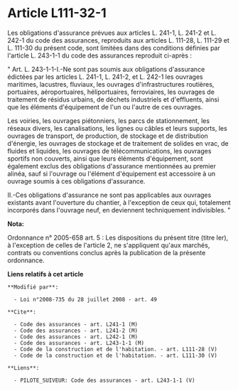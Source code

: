 # Article L111-32-1

Les obligations d'assurance prévues aux articles L. 241-1, L. 241-2 et L. 242-1 du code des assurances, reproduits aux
articles L. 111-28, L. 111-29 et L. 111-30 du présent code, sont limitées dans des conditions définies par l'article L.
243-1-1 du code des assurances reproduit ci-après : 

" Art. L. 243-1-1-I.-Ne sont pas soumis aux obligations d'assurance édictées par les articles L. 241-1, L. 241-2, et L. 242-1
les ouvrages maritimes, lacustres, fluviaux, les ouvrages d'infrastructures routières, portuaires, aéroportuaires,
héliportuaires, ferroviaires, les ouvrages de traitement de résidus urbains, de déchets industriels et d'effluents, ainsi que
les éléments d'équipement de l'un ou l'autre de ces ouvrages. 

Les voiries, les ouvrages piétonniers, les parcs de stationnement, les réseaux divers, les canalisations, les lignes ou
câbles et leurs supports, les ouvrages de transport, de production, de stockage et de distribution d'énergie, les ouvrages de
stockage et de traitement de solides en vrac, de fluides et liquides, les ouvrages de télécommunications, les ouvrages
sportifs non couverts, ainsi que leurs éléments d'équipement, sont également exclus des obligations d'assurance mentionnées
au premier alinéa, sauf si l'ouvrage ou l'élément d'équipement est accessoire à un ouvrage soumis à ces obligations
d'assurance. 

II.-Ces obligations d'assurance ne sont pas applicables aux ouvrages existants avant l'ouverture du chantier, à l'exception
de ceux qui, totalement incorporés dans l'ouvrage neuf, en deviennent techniquement indivisibles. "

**Nota:**

Ordonnance n° 2005-658 art. 5 : Les dispositions du présent titre (titre Ier), à l'exception de celles de l'article 2, ne
s'appliquent qu'aux marchés, contrats ou conventions conclus après la publication de la présente ordonnance.

**Liens relatifs à cet article**

	**Modifié par**:

	  - Loi n°2008-735 du 28 juillet 2008 - art. 49

	**Cite**:

	  - Code des assurances - art. L241-1 (M)
	  - Code des assurances - art. L241-2 (M)
	  - Code des assurances - art. L242-1 (M)
	  - Code des assurances - art. L243-1-1 (M)
	  - Code de la construction et de l'habitation. - art. L111-28 (V)
	  - Code de la construction et de l'habitation. - art. L111-30 (V)

	**Liens**:

	  - PILOTE_SUIVEUR: Code des assurances - art. L243-1-1 (V)
